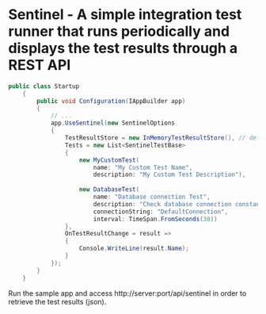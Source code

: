# Sentinel - A simple integration test runner that runs periodically and displays the test results through a REST API

```C#
public class Startup
    {
        public void Configuration(IAppBuilder app)
        {
            // ...
            app.UseSentinel(new SentinelOptions
            {
                TestResultStore = new InMemoryTestResultStore(), // default
                Tests = new List<SentinelTestBase>
                {
                    new MyCustomTest(
                        name: "My Custom Test Name",
                        description: "My Custom Test Description"),
                        
                    new DatabaseTest(
                        name: "Database connection Test", 
                        description: "Check database connection constantly", 
                        connectionString: "DefaultConnection",
                        interval: TimeSpan.FromSeconds(30))
                },
                OnTestResultChange = result =>
                {
                    Console.WriteLine(result.Name);
                }
            });
        }
    }
```

Run the sample app and access http://server:port/api/sentinel in order to retrieve the test results (json).

